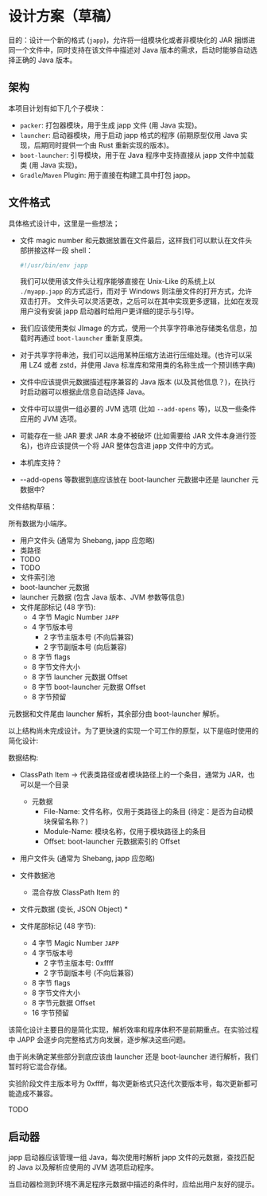 # 设计方案（草稿）

目的：设计一个新的格式 (`japp`)，允许将一组模块化或者非模块化的 JAR 捆绑进同一个文件中，同时支持在该文件中描述对 Java 版本的需求，启动时能够自动选择正确的 Java 版本。

## 架构

本项目计划有如下几个子模块：

* `packer`: 打包器模块，用于生成 japp 文件 (用 Java 实现)。
* `launcher`: 启动器模块，用于启动 japp 格式的程序 (前期原型仅用 Java 实现，后期同时提供一个由 Rust 重新实现的版本)。
* `boot-launcher`: 引导模块，用于在 Java 程序中支持直接从 japp 文件中加载类 (用 Java 实现)。
* `Gradle`/`Maven` Plugin: 用于直接在构建工具中打包 japp。

## 文件格式

具体格式设计中，这里是一些想法；

* 文件 magic number 和元数据放置在文件最后，这样我们可以默认在文件头部拼接这样一段 shell：
    
    ```bash
    #!/usr/bin/env japp
    ```
  
    我们可以使用该文件头让程序能够直接在 Unix-Like 的系统上以 `./myapp.japp` 的方式运行，而对于 Windows 则注册文件的打开方式，允许双击打开。
    文件头可以灵活更改，之后可以在其中实现更多逻辑，比如在发现用户没有安装 japp 启动器时给用户更详细的提示与引导。

* 我们应该使用类似 JImage 的方式，使用一个共享字符串池存储类名信息，加载时再通过 `boot-launcher` 重新复原类。
* 对于共享字符串池，我们可以运用某种压缩方法进行压缩处理。(也许可以采用 LZ4 或者 zstd，并使用 Java 标准库和常用类的名称生成一个预训练字典)
* 文件中应该提供元数据描述程序兼容的 Java 版本 (以及其他信息？)，在执行时启动器可以根据此信息自动选择 Java。
* 文件中可以提供一组必要的 JVM 选项 (比如 `--add-opens` 等)，以及一些条件应用的 JVM 选项。
* 可能存在一些 JAR 要求 JAR 本身不被破坏 (比如需要给 JAR 文件本身进行签名)，也许应该提供一个将 JAR 整体包含进 japp 文件中的方式。
* 本机库支持？
* --add-opens 等数据到底应该放在 boot-launcher 元数据中还是 launcher 元数据中?

文件结构草稿：

所有数据为小端序。

* 用户文件头 (通常为 Shebang, japp 应忽略)
* 类路径
* TODO
* TODO
* 文件索引池
* boot-launcher 元数据
* launcher 元数据 (包含 Java 版本、JVM 参数等信息)
* 文件尾部标记 (48 字节):
  * 4 字节 Magic Number `JAPP`
  * 4 字节版本号
    * 2 字节主版本号 (不向后兼容)
    * 2 字节副版本号 (向后兼容)
  * 8 字节 flags
  * 8 字节文件大小
  * 8 字节 launcher 元数据 Offset
  * 8 字节 boot-launcher 元数据 Offset
  * 8 字节预留

元数据和文件尾由 launcher 解析，其余部分由 boot-launcher 解析。 

以上结构尚未完成设计。为了更快速的实现一个可工作的原型，以下是临时使用的简化设计:

数据结构: 

* ClassPath Item -> 代表类路径或者模块路径上的一个条目，通常为 JAR，也可以是一个目录
  * 元数据
    * File-Name: 文件名称，仅用于类路径上的条目 (待定：是否为自动模块保留名称？)
    * Module-Name: 模块名称，仅用于模块路径上的条目
    * Offset: boot-launcher 元数据索引的 Offset

* 用户文件头 (通常为 Shebang, japp 应忽略)
* 文件数据池
  * 混合存放 ClassPath Item 的
* 文件元数据 (变长, JSON Object)
  * 
* 文件尾部标记 (48 字节):
  * 4 字节 Magic Number `JAPP`
  * 4 字节版本号
    * 2 字节主版本号: 0xffff
    * 2 字节副版本号 (不向后兼容)
  * 8 字节 flags
  * 8 字节文件大小
  * 8 字节元数据 Offset
  * 16 字节预留

该简化设计主要目的是简化实现，解析效率和程序体积不是前期重点。在实验过程中 JAPP 会逐步向完整格式方向发展，逐步解决这些问题。

由于尚未确定某些部分到底应该由 launcher 还是 boot-launcher 进行解析，我们暂时将它混合存储。

实验阶段文件主版本号为 0xffff，每次更新格式只迭代次要版本号，每次更新都可能造成不兼容。

TODO

## 启动器

japp 启动器应该管理一组 Java，每次使用时解析 japp 文件的元数据，查找匹配的 Java 以及解析应使用的 JVM 选项启动程序。

当启动器检测到环境不满足程序元数据中描述的条件时，应给出用户友好的提示。
